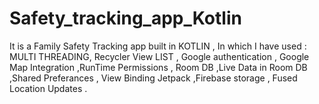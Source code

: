# Safety_tracking_app_Kotlin
It is a Family Safety Tracking app built in KOTLIN , In which I have used : MULTI THREADING, Recycler View LIST , Google authentication , Google Map Integration ,RunTime Permissions , Room DB ,Live Data in Room DB ,Shared Preferances , View Binding Jetpack ,Firebase storage , Fused Location Updates .
